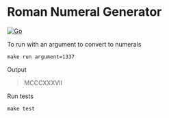# Roman Numeral Generator

[![Go](https://github.com/jaymo107/roman-numeral-generator/actions/workflows/go.yml/badge.svg)](https://github.com/jaymo107/roman-numeral-generator/actions/workflows/go.yml)

To run with an argument to convert to numerals
```
make run argument=1337
```
Output

> MCCCXXXVII

Run tests
```
make test
```
